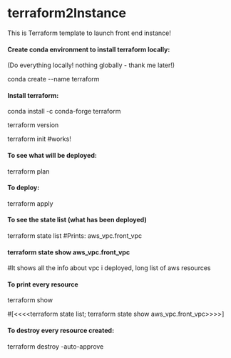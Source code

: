 # terraform2Instance
This is Terraform template to launch front end instance!

#### Create conda environment to install terraform locally:
(Do everything locally! nothing globally - thank me later!)

conda create --name terraform

#### Install terraform:
conda install -c conda-forge terraform

terraform version

terraform init  #works!

#### To see what will be deployed:

terraform plan

#### To deploy:
terraform apply

#### To see the state list (what has been deployed)

terraform state list #Prints: aws_vpc.front_vpc

#### terraform state show aws_vpc.front_vpc

#It shows all the info about vpc i deployed, long list of aws resources


#### To print every resource
terraform show

#[<<<<terraform state list; terraform state show aws_vpc.front_vpc>>>>]

#### To destroy every resource created:

terraform destroy -auto-approve










